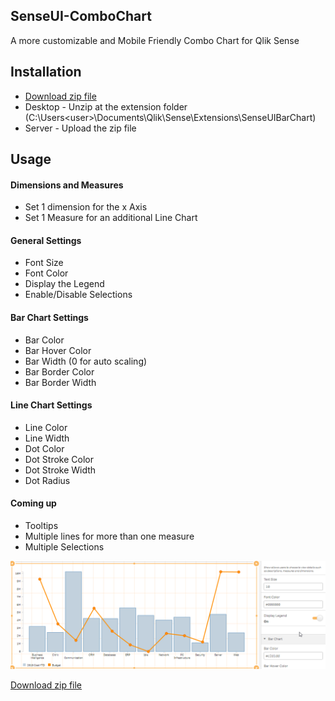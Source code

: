 ## SenseUI-ComboChart

A more customizable and Mobile Friendly Combo Chart for Qlik Sense


## Installation
- [Download zip file](https://github.com/yianni-ververis/SenseUI-ComboChart/archive/master.zip)
- Desktop - Unzip at the extension folder (C:\Users\<user>\Documents\Qlik\Sense\Extensions\SenseUIBarChart) 
- Server - Upload the zip file

## Usage

#### Dimensions and Measures
- Set 1 dimension for the x Axis
- Set 1 Measure for an additional Line Chart

#### General Settings
- Font Size
- Font Color
- Display the Legend
- Enable/Disable Selections

#### Bar Chart Settings 
- Bar Color
- Bar Hover Color
- Bar Width (0 for auto scaling)
- Bar Border Color
- Bar Border Width

#### Line Chart Settings
- Line Color
- Line Width
- Dot Color
- Dot Stroke Color
- Dot Stroke Width
- Dot Radius

#### Coming up
- Tooltips
- Multiple lines for more than one measure
- Multiple Selections

![SenseUI - Combo Chart](/preview.png?raw=true "SenseUI - Combo Chart")

[Download zip file](https://github.com/yianni-ververis/SenseUI-ComboChart/archive/master.zip)